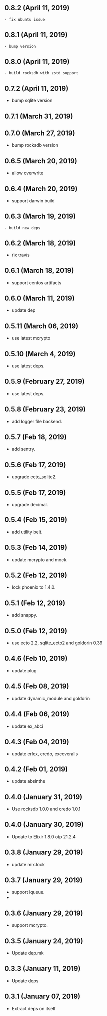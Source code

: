 ## 0.8.2 (April 11, 2019)
	- fix ubuntu issue

## 0.8.1 (April 11, 2019)
	- bump version

## 0.8.0 (April 11, 2019)
	- build rocksdb with zstd support

## 0.7.2 (April 11, 2019)
  - bump sqlite version

## 0.7.1 (March 31, 2019)


## 0.7.0 (March 27, 2019)
  - bump rocksdb version

## 0.6.5 (March 20, 2019)
  - allow overwrite

## 0.6.4 (March 20, 2019)
  - support darwin build

## 0.6.3 (March 19, 2019)
	- build new deps

## 0.6.2 (March 18, 2019)
  - fix travis

## 0.6.1 (March 18, 2019)
  - support centos artifacts

## 0.6.0 (March 11, 2019)
  - update dep

## 0.5.11 (March 06, 2019)
  - use latest mcrypto

## 0.5.10 (March 4, 2019)
  - use latest deps.

## 0.5.9 (February 27, 2019)
  - use latest deps.

## 0.5.8 (February 23, 2019)
  - add logger file backend.

## 0.5.7 (Feb 18, 2019)
  - add sentry.

## 0.5.6 (Feb 17, 2019)
  - upgrade ecto_sqlite2.

## 0.5.5 (Feb 17, 2019)
  - upgrade decimal.

## 0.5.4 (Feb 15, 2019)
  - add utility belt.

## 0.5.3 (Feb 14, 2019)
  - update mcrypto and mock.

## 0.5.2 (Feb 12, 2019)
  - lock phoenix to 1.4.0.

## 0.5.1 (Feb 12, 2019)
  - add snappy.

## 0.5.0 (Feb 12, 2019)
  - use ecto 2.2, sqlite_ecto2 and goldorin 0.39

## 0.4.6 (Feb 10, 2019)
  - update plug

## 0.4.5 (Feb 08, 2019)
  - update dynamic_module and goldorin

## 0.4.4 (Feb 06, 2019)
  - update ex_abci

## 0.4.3 (Feb 04, 2019)
  - update erlex, credo, excoveralls

## 0.4.2 (Feb 01, 2019)
  - update absinthe

## 0.4.0 (January 31, 2019)
  - Use rocksdb 1.0.0 and credo 1.0.1

## 0.4.0 (January 30, 2019)
  - Update to Elixir 1.8.0 otp 21.2.4

## 0.3.8 (January 29, 2019)
  - update mix.lock

## 0.3.7 (January 29, 2019)
  - support lqueue.
  -
## 0.3.6 (January 29, 2019)
  - support mcrypto.

## 0.3.5 (January 24, 2019)
  - Update dep.mk

## 0.3.3 (January 11, 2019)
  - Update deps

## 0.3.1 (January 07, 2019)
  - Extract deps on itself
